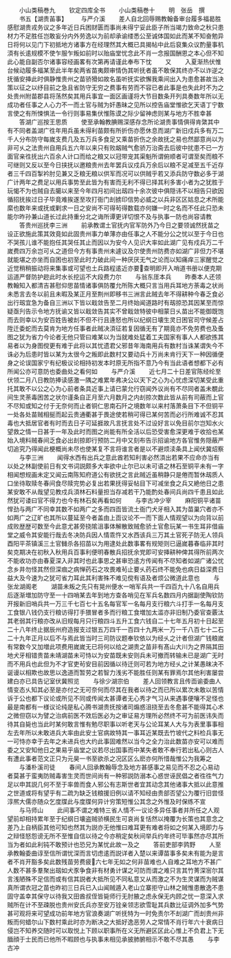 <!-- { "loadSidebar": true } -->
　　小山类稿巻九
　　钦定四库全书
　　小山类稿巻十
　　明　张岳　撰
　　书五【湖贵苖事】
　　与严介溪
　　差人自北回辱赐教翰备审台履多福曷胜感慰湖贵戎务议之多年近日兵困财匮而事尚未得宁妥此臣子所当竭力致命之秋只患材力不足胜任岂敢妄分内外劳逸以为前却承谕缕悉公至诚体国如此而某不知奋勉异日将何以见门下初抵地方诸事方在经理然其大概已具揭帖中此后裒集众议酌量事机湏有长逺规模不使乍服乍叛如前时以贻庙堂忧念此不肖一念报国酬恩之本心但不知此心能自副否尔诸事容经画畧有次第再请谨此奉布下忱
　　又
　　入夏渐热伏惟台候动履多福某至此半年矣两省苗夷颇审情伪其听抚者虽不敢保其终亦不以诈逆之抚循安挿此时俱静惟贵州之苗骄猾如故名虽听抚实欲懈我乘间出入为患愈甚故当决策以征之以纾目前之急且省防守无穷之费事有劳而不容已者此事是也失此时不为之处贵州附苗郡县将荡然矣其用兵事宜一面区画谨将大节目数条开列具奏数年所以无成功者任事之人心力不一而土官与贼为奸愚昧之见所以控告庙堂惟欲乞天语丁宁数言使之有所悚惧法一令行则事易集伏惟陈谟之际少留神虑则某与地方不胜幸甚
　　答湖广巡按王思质
　　使至承翰教腆赐深感存念所论湖贵事情俱得肯綮其中有不同者盖湖广徃年用兵虽未得利苗颇有所折伤亦愿休息而湖广新旧戍兵多有万二千人分布防守每嵗支费几及五万兵多食足又乘苗折伤之余故抚之易也然鄙意尚以为非可乆之法贵州自用兵五六年以来只有败衂贼气愈骄万治斋去后彼中扰患不已一方面官亲徃抚出六百余人计口而给之粮又以冠带宠其渠魁所谓俯顺者可谓至矣而粮不可继则又反以至今日挟抚以邀粮贵州去年罢兵议戍兵万余后以粮不足减至五千近存者三千四百掣衿肘见兼又乏粮无粮以供军而况可以供贼乎若又添兵防守数必多于湖广计两年之费足以用兵事势至此皆为有害而无利不得已择其利多害小者为之犹胜于玩愒不为也贼自去臈以来至今年四月初间出刼四十余次彼中俱隠讳不以相告只欲因循招抚挨过日子毕竟难挨遂至攻打衙门刦掳印信势必威之以兵非区区姑息之术所能縻也数年来或抚或剿求一日之安尚不可得茍得数载亦何嫌一时之名而不任此只恐未能尔昨孙兼山道长过此持重分北之诲所谭更详切恨不及与执事一防也尚容请教
　　答贵州巡抚李三洲
　　前承教谓土官抚内官军防外乃今日之要领诚然抚苗之设正欲施此策其效竟如此固贵州事力单薄亦由任事之人不能分公之忧以至于今日也不哭孩儿谁不能抱任其哭任其止而因以为安今人见识大率如此湖广见有戍兵万二千嵗费四万余岂可乆之道但今方有事贵州未遽议及尔使贵州防费亦如湖广非但力不堪就能堪之亦坐而自困也初至此时力破此间一种厌厌无气之论而以知痛痒三家醒觉之近觉稍稍振动将来集事或可望也土兵路程逺近亦要查明即开入哨道书册以便克期运道严督防护趂此时水长挖运不大段费力尔
　　与翁东厓本兵
　　昨奏本人还领教翰知入都清吉甚慰仰思苗情诸事俱防覆允所陈大概只言当用兵耳地方荼毒之状尚未悉言去冬以前且未暇及某正月至荆州即移书三洲言此贼去年不得耕种今春乏食必出行刼宜急为备自三洲以下皆以戢敛告至二月终始闻道路时有刼掠恐其因某至而惊疑亟刋告示令地方抚谕又皆以戢敛告其实不曾戢敛特彼中相蒙日乆苗出不能御既饱而去则幸以为安百姓告被刦不但不行且逄怒也所以纪纲日壊生灵日困官司守候差占陞迁委蛇而去莫肯为地方任事者此贼决湏征若复因循无有了期竟亦不免劳费也及蚤图之犹为省力今论者无他只管曰难某以为当就难处猛着工夫国家有事人人都欲拣其易者以为身图傥更有难于此将以其忧遗君父邪昔年海南用兵有数村当诛某谓失今不诛必为后患时皆以某为太很今之叛即此数村又要动兵十万尚未肯行天下一种因循便身之论误国家宁有纪极议论相持初发本时原无所指不意乃今有当此语者想都下必有所闻公亦可意防也委曲处之看何如
　　与严介溪
　　近七月二十日差官陈经纶至伏领二月八日教防捧读感激一隅之难累年弗决公以天下之心为心忧虑深切某受此重托其敢不以公之心为心前者条具近事上请已蒙允行窃闻外议尚有不尽同者盖未覩此间生灵荼毒困苦之状尔谨条自正月至六月数月之内刦掠次数此皆从前有司蔽而上官不尽知或知之付于无奈何而止者铜仁思南石阡之境数年以来村落萧条目下不但铜平一处各处苗贼相挻而起云贵通衢甚于畏途使若稍可得已某何苦而必行所难诚不忍其毒也大抵居官者有时而去日子可延捱故凡言抚言处不过设好言以免目前尔岂知水火望救之情一日甚于一年及此时而图之尚能有所全活以后恐受害愈深更难于收拾也某始入境料贼春间乏食必出刦掠即行预防二月中又刻布告示招谕地方各官惟务隠蔽严切追究乃得闻此梗概尚未尽也使某复不言将谁言者是以不避烦渎条具上闻伏冀炤察
　　与李三洲
　　闻得水西有出兵之意此酋若知利害必然湏出若果不应命亦当有以处之林副使前日有文书词説颇多大率欲中止尔已以未可语之林石至铜平未有一字相闻想规画未定又闻云南陈知府道公有欲抚之言此贼近虽稍静只是倦而暂休刼质人口坐待取赎冬春间食尽赎完势必复出若果抚得妥帖目下可减坐食之兵又絶他日之患某安敢不从哉望见教戍兵湏林石料量担当存减若干乃能酌处春间兵尚四千患且如此然犹可诿曰官不得力也今有林石矣再看如何
　　与李古冲少宰
　　麻阳铜平诸苗悍劲与两广不同幸其数不如两广之多而四靣皆流土衙门犬牙相入其为苗巢穴者亦不如两广之辽旷也其所以蔓延至今者盖由上靣议论不一而下面人情观望以为向背以前成败歴歴可数至今此意尤甚旁挠隂沮事体解散致贼愈骄土官愈玩某一书生耳非借庙堂之威令其安能行哉去冬决防兵因人情乖忤又水西该兵三万其土官死子防无人领兵酉阳平茶镇溪三土官雠杀各招苗以为用逮处此数事畧有规矩则已逼嵗暮春临非其时矣克期决在初秋入秋用兵百事利便明春散兵招抚余党即可安挿耕种俾其得所前两次不能收功亦由春夏深入非其时也此事思之甚审恐逺方传闻有不尽知者如湖广诸公忧念乡井勿怪其然但深痼之病惮药石之攻畏难茍止要乆药石终不能免也病日益深费日益大及今速为之犹可省力耳此其利害殊不难见傥有语及者烦公微道此意也
　　与张龙湖阁老
　　湖苗未叛之先只有晃州便水一哨军兵共一千四百九十八名自用兵后逐渐増加防守至一十四哨某去年到地方查各哨见在军兵名数四月内据副使陶钦防开报新旧哨兵共一万三千七百七十五名每官军一名每月支行粮六斗打手一名每月支工食银八钱仍支行粮访得打手猥冒者多而行粮工食増加太滥亦非旧制乃委官查覈汰其老弱其行粮亦改从旧规每月只行粮四斗五升工食六钱自二十七年五月初十日起至二十八年终止据辰州府造报支过银五万四千一百四十九两米一万一千八百七十二石二十九年正月以后不与焉此皆当时三司防议题奉钦依以为经乆之计者但湖广钱粮嵗有常数今又加増此项费用嵗嵗无已将何以给之湖贵之苗非有髙山大川为之界隔其田地犬牙相错贵苗未靖湖苗未可恃以为安苗既未安则兵未可撤而转输未已是湖广无时而不用兵也此但为不才官吏茍安目前因循以待迁则可若为地方经乆之计某愚昧决不诞谩以相欺也故思以逸道而暂劳之若智力浅劣不能胜任则某有罪焉尔其他利害屡尝建白亦已具告记室伏冀照览
　　与徐少湖宗伯
　　差人回领教言且传靣谕委曲人情变态乆知其必至是亦付之无可奈何而尽其在我者以待之而已所以累次未敢以苦情诉于公也都下议论或所见不同或传闻太甚谭者无心秀才气习从来遇事便嚷不足怪也最是南都有一様议论纯是私心腾书湖贵抚按诸司煽惑沮挠至去冬愈甚不能得其心术之微但窃以为譬之治病前医不效后医必为之审证易方理所必然终不可为前医讳失而待其自毙也当此时某何敢言惟有勉尽职事以听老天与公论耳某人大与为表里事事相左去年所以未敢进兵大率由此安土官病故特其一事耳近某既去竹坡代之料检兵事无一可恃亦幸于去年之未进兵也大约此事固难然以当今之全力治此数苗亦安可以难而委之又安知他日之果易乎庙堂之议若尽出国事而中某失者敢不奉行若出私心则古人有遭此事者范文正只为元昊一书至欲杀之况区区么麽亦何所惜哉惟公为我筹之
　　与潘朴溪司徒
　　春间人回承教翰辱念及地方甚感事之易见而不忍之心易动者莫甚于蛮夷防贼毒害生灵而世间尚有一种邪説防溺本心惑世诬民倡之者徃徃气力足以申其説几何不至于率兽而食人邪公有志斯世者宜其动念其他诸事大抵以此意推之世道或将有望乎有二疏为缺乏钱粮援旧例以请不知经由贵部否望公为覆行旧尝怪淳熈大儒亦随众乞度牒此与度牒何异计穷策短惟公其念之外惟及时保练不宣
　　与马师山
　　此间事不谓之难特三省人情不一议论多异任事者并所任之人观望前却相持累年至于纪纲日壊盗贼骄横民生可哀尚复恬然以掩覆为长策也其意念之差乃上自柄臣其他可知也然其为説亦无他惟曰难耳更有难者将如之何某入境即力与之辩怪怒怨谤无所不至惟自信以待之今亦稍定矣秋间举兵约年终可毕事然亦尽其所当为者如此利钝不敢预计也恐兄为某忧此故一及之
　　答前吏部李鹑野
　　人至承教翰委曲谆至信所谓忧深而言切虑逺而説详者入楚以来谭苗事多矣未有能为是言者不肖开豁多矣此数残苗劳费疲六七年无如之何非苗难也人自难之耳地方不甚广人数不甚多羣聚出刼如犬豕争食非有材勇计谋之可防而谓之难只言其竹菁深宻尔其言浅陋殊不足信而或有信其説者大抵所见不同私意又从而激之不为生灵谋而为贼谋真所谓衣冠之苗也昨初三日兵已入山闻贼遁入老山立寨拒守山林之贼惟患散逸不患固守盖幸其保守以待我又田酋叔侄皆毙师行无肘腋之虑永保无内顾之忧一意深入求贼所在计不至疎脱也贵州安氏兵亦至安万铨亲领志欲雪耻其兵数比征调外加多气势甚可观将来可望成功前年地方官浪奏湖广听抚特为一时免责尔不刦湖广而刦贵州非叛而何蜡尔山下数村乘此时亦为断决之大抵好逸恶劳人之常情不肖行年六十衰病日侵岂不知养交随时可以取悦上下顾以职事所在义无所避区区此心惟上不负君上下无腼顔于士民而已他所不暇顾也与执事未相见承披肺腑相示不敢不尽其愚
　　与李古冲
